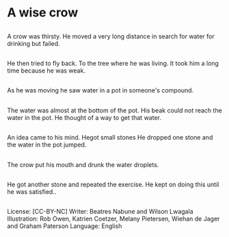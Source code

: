 # A wise crow

##
A crow was thirsty. He moved a very long
distance in search for water for drinking but
failed.

##
He then tried to fly back. To the tree where he
was living. It took him a long time because he
was weak.

##
As he was moving he saw water in a pot in
someone's compound.

##
The water was almost at the bottom of the pot.
His beak could not reach the water in the pot.
He thought of a way to get that water.

##
An idea came to his mind.
Hegot small stones He dropped one stone and
the water in the pot jumped.

##
The crow put his mouth and drunk the water
droplets.

##
He got another stone and repeated the
exercise. He kept on doing this until he was
satisfied..

##
License: [CC-BY-NC]
Writer: Beatres Nabune and Wilson Lwagala
Illustration: Rob Owen, Katrien Coetzer, Melany Pietersen, Wiehan de Jager and Graham Paterson
Language: English
